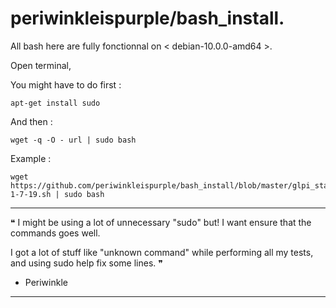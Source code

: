 # periwinkleispurple/bash_install.

All bash here are fully fonctionnal on < debian-10.0.0-amd64 >.

Open terminal, 

You might have to do first :
```
apt-get install sudo
```
And then :
```
wget -q -O - url | sudo bash
```
Example :
```
wget https://github.com/periwinkleispurple/bash_install/blob/master/glpi_standalone_v-1-7-19.sh | sudo bash
```
_____________________________________________________________________________________________________________________
 ❝ I might be using a lot of unnecessary "sudo" but! I want ensure that the commands goes well.
 
 I got a lot of stuff like "unknown command" while performing all my tests, and using sudo help fix some lines. ❞
 
- Periwinkle
_____________________________________________________________________________________________________________________

